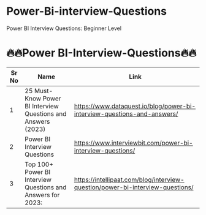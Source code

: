 # Power-Bi-interview-Questions
Power BI Interview Questions: Beginner Level
# 🔥🔥Power BI-Interview-Questions🔥🔥



| Sr No | Name                                                         | Link                                                                  |
| ----- | ------------------------------------------------------------ | --------------------------------------------------------------------- |
| 1     | 25 Must-Know Power BI Interview Questions and Answers (2023) |https://www.dataquest.io/blog/power-bi-interview-questions-and-answers/|
| 2     |Power BI Interview Questions                                  |https://www.interviewbit.com/power-bi-interview-questions/             |
| 3     |Top 100+ Power BI Interview Questions and Answers for 2023:   |https://intellipaat.com/blog/interview-question/power-bi-interview-questions/|

